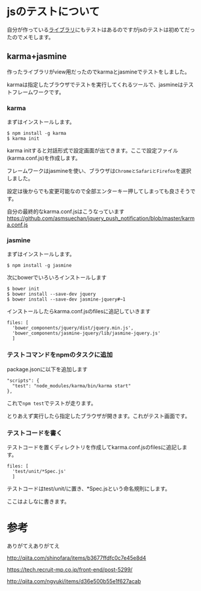 # jsのテストについて
自分が作っている[ライブラリ](https://github.com/asmsuechan/jquery_push_notification)にもテストはあるのですがjsのテストは初めてだったのでメモします。

## karma+jasmine
作ったライブラリがview用だったのでkarmaとjasmineでテストをしました。

karmaは指定したブラウザでテストを実行してくれるツールで、jasmineはテストフレームワークです。

### karma
まずはインストールします。
```
$ npm install -g karma
$ karma init
```
karma initすると対話形式で設定画面が出てきます。ここで設定ファイル(karma.conf.js)を作成します。

フレームワークはjasmineを使い、ブラウザは`ChromeとSafariとFirefox`を選択しました。

設定は後からでも変更可能なので全部エンターキー押してしまっても良さそうです。

自分の最終的なkarma.conf.jsはこうなっています  
https://github.com/asmsuechan/jquery_push_notification/blob/master/karma.conf.js

### jasmine
まずはインストールします。
```
$ npm install -g jasmine
```

次にbowerでいろいろインストールします

```
$ bower init
$ bower install --save-dev jquery
$ bower install --save-dev jasmine-jquery#~1
```

インストールしたらkarma.conf.jsのfilesに追記していきます
```
files: [
  'bower_components/jquery/dist/jquery.min.js',
  'bower_components/jasmine-jquery/lib/jasmine-jquery.js'
  ]
```

### テストコマンドをnpmのタスクに追加

package.jsonに以下を追加します
```
"scripts": {
  "test": "node_modules/karma/bin/karma start"
},
```
これで`npm test`でテストが走ります。

とりあえず実行したら指定したブラウザが開きます。これがテスト画面です。

### テストコードを書く
テストコードを置くディレクトリを作成してkarma.conf.jsのfilesに追記します。

```
files: [
  'test/unit/*Spec.js'
  ]
```
テストコードはtest/unit/に置き、*Spec.jsという命名規則にします。

ここはよしなに書きます。

# 参考
ありがてえありがてえ

http://qiita.com/shinofara/items/b3677ffdfc0c7e45e8d4

https://tech.recruit-mp.co.jp/front-end/post-5299/

http://qiita.com/ngyuki/items/d36e500b55e1f627acab
